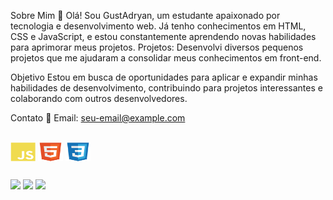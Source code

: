 Sobre Mim
👋 Olá! Sou GustAdryan, um estudante apaixonado por tecnologia e desenvolvimento web. Já tenho conhecimentos em HTML, CSS e JavaScript, e estou constantemente aprendendo novas habilidades para aprimorar meus projetos.
Projetos: Desenvolvi diversos pequenos projetos que me ajudaram a consolidar meus conhecimentos em front-end.

Objetivo
Estou em busca de oportunidades para aplicar e expandir minhas habilidades de desenvolvimento, contribuindo para projetos interessantes e colaborando com outros desenvolvedores.

Contato
📧 Email: seu-email@example.com

<div style="display: inline_block"><br>
  <img align="center" alt="Gust-Js" height="30" width="40" src="https://raw.githubusercontent.com/devicons/devicon/master/icons/javascript/javascript-plain.svg">
  <img align="center" alt="Gust-HTML" height="30" width="40" src="https://raw.githubusercontent.com/devicons/devicon/master/icons/html5/html5-original.svg">
  <img align="center" alt="Gust-CSS" height="30" width="40" src="https://raw.githubusercontent.com/devicons/devicon/master/icons/css3/css3-original.svg">
</div>

 ##
 
<div> 
  <a href="https://instagram.com/royguts" target="_blank"><img src="https://img.shields.io/badge/-Instagram-%23E4405F?style=for-the-badge&logo=instagram&logoColor=white" target="_blank"></a>
 <a href="https://discord.gg/@guts0373" target="_blank"><img src="https://img.shields.io/badge/Discord-7289DA?style=for-the-badge&logo=discord&logoColor=white" target="_blank"></a> 
  <a href="[https://www.linkedin.com/in/rafaella-ballerini-45875016a](https://www.linkedin.com/in/adryan-gustavo-calado-de-sousa-7268b7279/)" target="_blank"><img src="https://img.shields.io/badge/-LinkedIn-%230077B5?style=for-the-badge&logo=linkedin&logoColor=white" target="_blank"></a> 
</div>










